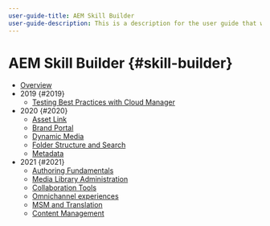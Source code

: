 ```yaml
---
user-guide-title: AEM Skill Builder
user-guide-description: This is a description for the user guide that will be displayed on the landing page.
---
```


# AEM Skill Builder {#skill-builder}

* [Overview](overview.md)
* 2019 {#2019}
  * [Testing Best Practices with Cloud Manager](./2019/cloud-manager-testing.md)
* 2020 {#2020}
  * [Asset Link](./2020/asset-link.md)
  * [Brand Portal](./2020/brand-portal.md)
  * [Dynamic Media](./2020/dynamic-media.md)
  * [Folder Structure and Search](./2020/folder-structure-search.md)
  * [Metadata](./2020/metadata.md)
* 2021 {#2021}
  * [Authoring Fundamentals](./2021/authoring-fundamentals.md)
  * [Media Library Administration](./2021/media-library-administration.md)
  * [Collaboration Tools](./2021/collaboration-tools.md)
  * [Omnichannel experiences](./2021/omnichannel-experiences.md)
  * [MSM and Translation](./2021/multi-site-management-web-translation.md)
  * [Content Management](./2021/traditional-headless-content-management.md)

<!--

Articles must be added to this TOC file in order to render.

Use this list format to specify links to articles and section headings that expand and collapse in the left rail of the user guide.

An article link CANNOT be used as a section heading.
-->
